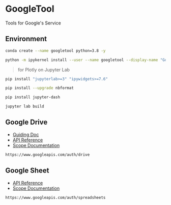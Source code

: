 # GoogleTool
Tools for Google's Service

## Environment
```bash
conda create --name googletool python=3.8 -y
```
```bash
python -m ipykernel install --user --name googletool --display-name "GoogleTool"
```
> for Plotly on Jupyter Lab
```bash
pip install "jupyterlab>=3" "ipywidgets>=7.6"
```
```bash
pip install --upgrade nbformat
```
```bash
pip install jupyter-dash
```
```bash
jupyter lab build
```

## Google Drive
- [Guiding Doc](https://developers.google.com/drive/api/guides/about-sdk)
- [API Reference](https://developers.google.com/drive/api/v3/reference/files)
- [Scope Documentation](https://developers.google.com/identity/protocols/oauth2/scopes#drive)
```bash
https://www.googleapis.com/auth/drive
```

## Google Sheet
- [API Reference](https://developers.google.com/sheets/api/reference/rest/v4/spreadsheets/get#body.QUERY_PARAMETERS.ranges)
- [Scope Documentation](https://developers.google.com/sheets/api/guides/authorizing#OAuth2Authorizing)
```bash
https://www.googleapis.com/auth/spreadsheets
```
